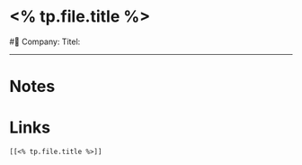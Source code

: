 # <% tp.file.title %> 
#🧑
Company: 
Titel: 

---

# Notes


# Links
```query
[[<% tp.file.title %>]]
```